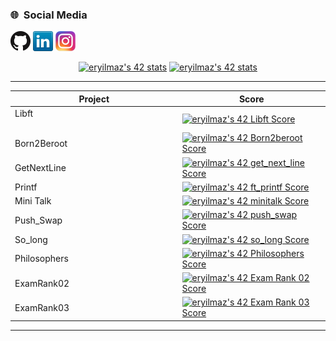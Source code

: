 
<h3> 🌐 &nbsp;Social Media</h3>

[![GitHub](Icons/github.png)](https://github.com/erdem149)
[![LinkedIn](Icons/linkedin.png)](https://www.linkedin.com/in/erdem-yilmaz-6203b5224/)
[![Instagram](Icons/instagram.png)](https://www.instagram.com/erdem.yilmaz74/)
<p align="center">
<a href="https://profile.intra.42.fr/users/eryilmaz"><img width="48%" src="https://badge42.vercel.app/api/v2/cl1lkdqj3000609l1klzziqu1/stats?cursusId=9&coalitionId=233" alt="eryilmaz's 42 stats"/></a>
   <a href="https://profile.intra.42.fr/users/eryilmaz"><img width="48%" src="https://badge42.vercel.app/api/v2/cl1lkdqj3000609l1klzziqu1/stats?cursusId=21&coalitionId=233" alt="eryilmaz's 42 stats" /></a>
<table  align="center">

<tr style="display:flex; justify-content:space-around;"><td style="padding:0;">

|Project|Score| 
-------|-------------------
| Libft <img width=250>| [![eryilmaz's 42 Libft Score](https://badge42.vercel.app/api/v2/cl1lkdqj3000609l1klzziqu1/project/2473029)](https://github.com/eryilmaz)|
| Born2Beroot| [![eryilmaz's 42 Born2beroot Score](https://badge42.vercel.app/api/v2/cl1lkdqj3000609l1klzziqu1/project/2520388)](https://github.com/eryilmaz)|
| GetNextLine| [![eryilmaz's 42 get_next_line Score](https://badge42.vercel.app/api/v2/cl1lkdqj3000609l1klzziqu1/project/2506527)](https://github.com/eryilmaz)|
| Printf| [![eryilmaz's 42 ft_printf Score](https://badge42.vercel.app/api/v2/cl1lkdqj3000609l1klzziqu1/project/2513369)](https://github.com/eryilmaz)|
| Mini Talk| [![eryilmaz's 42 minitalk Score](https://badge42.vercel.app/api/v2/cl1lkdqj3000609l1klzziqu1/project/2548360)](https://github.com/eryilmaz)|
| Push_Swap| [![eryilmaz's 42 push_swap Score](https://badge42.vercel.app/api/v2/cl1lkdqj3000609l1klzziqu1/project/2524763)](https://github.com/eryilmaz)|
| So_long | [![eryilmaz's 42 so_long Score](https://badge42.vercel.app/api/v2/cl1lkdqj3000609l1klzziqu1/project/2570719)](https://github.com/eryilmaz)|
| Philosophers| [![eryilmaz's 42 Philosophers Score](https://badge42.vercel.app/api/v2/cl1lkdqj3000609l1klzziqu1/project/2643965)](https://github.com/eryilmaz)|
| ExamRank02| [![eryilmaz's 42 Exam Rank 02 Score](https://badge42.vercel.app/api/v2/cl1lkdqj3000609l1klzziqu1/project/2541948)](https://github.com/eryilmaz)|
| ExamRank03| [![eryilmaz's 42 Exam Rank 03 Score](https://badge42.vercel.app/api/v2/cl1lkdqj3000609l1klzziqu1/project/2644077)](https://github.com/eryilmaz)|
</td></tr></table>
</p>
